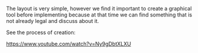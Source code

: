 The layout is very simple, however we find it important to create a graphical tool before implementing because at that time we can find something that is not already legal and discuss about it. 

See the process of creation:

https://www.youtube.com/watch?v=Ny9gDbtXLXU
